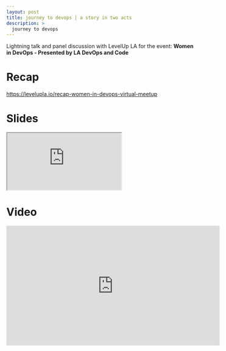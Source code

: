 ```yaml
---
layout: post
title: journey to devops | a story in two acts
description: >
  journey to devops
---
```

Lightning talk and panel discussion with LevelUp LA for the event: <b>Women in DevOps - Presented by LA DevOps and Code</b>

# Recap
<a href="https://levelupla.io/recap-women-in-devops-virtual-meetup">https://levelupla.io/recap-women-in-devops-virtual-meetup</a> 

# Slides
<div class="responsive-google-slides">
  <iframe src="https://docs.google.com/presentation/d/e/2PACX-1vTMy3jYFIMamfbSCeiyN9zrGI733fk-x5qRf79Jkq6wifmPzZ15VWLAvhNosRsmf8ftHXHUFgq6cjBi/embed?start=false&loop=false&delayms=3000"></iframe>
</div>

# Video 
<iframe width="560" height="315" src="https://www.youtube.com/embed/20IzEU2tc1w" frameborder="0" allow="accelerometer; autoplay; clipboard-write; encrypted-media; gyroscope; picture-in-picture" allowfullscreen></iframe>